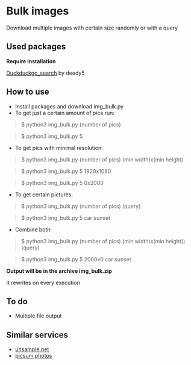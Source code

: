 
# Bulk images
Download multiple images with certain size randomly or with a query

## Used packages
**Require installation**

[Duckduckgo_search](https://github.com/deedy5/duckduckgo_search) by deedy5

## How to use

 - Install packages and download img_bulk.py
 - To get just a certain amount of pics run:

>   $ python3 img_bulk.py (number of pics)

>   $ python3 img_bulk.py 5
  - To get pics with minimal resolution:
  > $ python3 img_bulk.py (number of pics) (min width)x(min height)

  > $ python3 img_bulk.py 5 1920x1080

 > $ python3 img_bulk.py 5 0x2000
  - To get certain pictures:
  > $ python3 img_bulk.py (number of pics) (query)

  > $ python3 img_bulk.py 5 car sunset
  - Combine both:
  > $ python3 img_bulk.py (number of pics) (min width)x(min height)) (query)

  > $ python3 img_bulk.py 5 2000x0 car sunset

**Output will be in the archive img_bulk.zip**

It rewrites on every execution

## To do
 - Multiple file output

## Similar services
 - [unsample.net](https://unsample.net/)
 - [picsum.photos](https://picsum.photos/)

